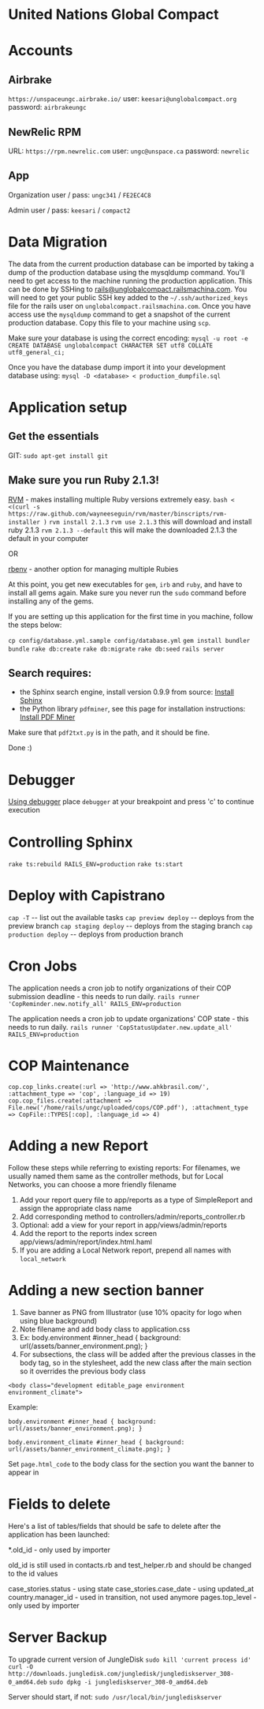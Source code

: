 # United Nations Global Compact

# Accounts

## Airbrake
`https://unspaceungc.airbrake.io/`
user: `keesari@unglobalcompact.org`
password: `airbrakeungc`

## NewRelic RPM
URL: `https://rpm.newrelic.com`
user: `ungc@unspace.ca`
password: `newrelic`

## App
Organization user / pass:
`ungc341` / `FE2EC4C8`

Admin user / pass:
`keesari` / `compact2`

# Data Migration
The data from the current production database can be imported by taking a dump of the production database using
the mysqldump command. You'll need to get access to the machine running the production application. This can be done by
SSHing to rails@unglobalcompact.railsmachina.com. You will need to get your public SSH key added to the `~/.ssh/authorized_keys`
file for the rails user on `unglobalcompact.railsmachina.com`. Once you have access use the `mysqldump` command to get a
snapshot of the current production database.  Copy this file to your machine using `scp`.

Make sure your database is using the correct encoding:
`mysql -u root -e CREATE DATABASE unglobalcompact CHARACTER SET utf8 COLLATE utf8_general_ci;`

Once you have the database dump import it into your development database using:
`mysql -D <database> < production_dumpfile.sql`

# Application setup

## Get the essentials
GIT: `sudo apt-get install git`

## Make sure you run Ruby 2.1.3!
[RVM](http://rvm.beginrescueend.com/) - makes installing multiple Ruby versions extremely easy.
`bash < <(curl -s https://raw.github.com/wayneeseguin/rvm/master/binscripts/rvm-installer )`
`rvm install 2.1.3`
`rvm use 2.1.3` this will download and install ruby 2.1.3
`rvm 2.1.3 --default` this will make the downloaded 2.1.3 the default in your computer

OR

[rbenv](htpt://https://github.com/sstephenson/rbenv) - another option for managing multiple Rubies

At this point, you get new executables for `gem`, `irb` and `ruby`, and have to install all gems again.
Make sure you never run the `sudo` command before installing any of the gems.

If you are setting up this application for the first time in you machine, follow the steps below:

`cp config/database.yml.sample config/database.yml`
`gem install bundler`
`bundle`
`rake db:create`
`rake db:migrate`
`rake db:seed`
`rails server`

## Search requires:
- the Sphinx search engine, install version 0.9.9 from source:
[Install Sphinx](http://freelancing-god.github.com/ts/en/installing_sphinx.html)
- the Python library `pdfminer`, see this page for installation instructions:
[Install PDF Miner](http://www.unixuser.org/~euske/python/pdfminer/index.html)

Make sure that `pdf2txt.py` is in the path, and it should be fine.

Done :)

# Debugger
[Using debugger](http://guides.rubyonrails.org/debugging_rails_applications.html#debugging-with-the-debugger-gem)
place `debugger` at your breakpoint and press 'c' to continue execution

# Controlling Sphinx
`rake ts:rebuild RAILS_ENV=production`
`rake ts:start`

# Deploy with Capistrano

`cap -T` -- list out the available tasks
`cap preview deploy`  -- deploys from the preview branch
`cap staging deploy`  -- deploys from the staging branch
`cap production deploy`  -- deploys from production branch

# Cron Jobs
The application needs a cron job to notify organizations of their COP submission deadline - this needs to run daily.
`rails runner 'CopReminder.new.notify_all' RAILS_ENV=production`

The application needs a cron job to update organizations' COP state - this needs to run daily.
`rails runner 'CopStatusUpdater.new.update_all' RAILS_ENV=production`

# COP Maintenance
`cop.cop_links.create(:url => 'http://www.ahkbrasil.com/', :attachment_type => 'cop', :language_id => 19)`
`cop.cop_files.create(:attachment => File.new('/home/rails/ungc/uploaded/cops/COP.pdf'), :attachment_type => CopFile::TYPES[:cop], :language_id => 4)`

# Adding a new Report
Follow these steps while referring to existing reports:
For filenames, we usually named them same as the controller methods, but for Local Networks, you can choose a more friendly filename

1. Add your report query file to app/reports as a type of SimpleReport and assign the appropriate class name
2. Add corresponding method to controllers/admin/reports_controller.rb
3. Optional: add a view for your report in app/views/admin/reports
4. Add the report to the reports index screen app/views/admin/report/index.html.haml
5. If you are adding a Local Network report, prepend all names with `local_network`

# Adding a new section banner
1. Save banner as PNG from Illustrator (use 10% opacity for logo when using blue background)
2. Note filename and add body class to application.css
3. Ex: body.environment #inner_head { background: url(/assets/banner_environment.png); }
4. For subsections, the class will be added after the previous classes in the body tag, so in the stylesheet, add the new class after the main section so it overrides the previous body class

`<body class="development editable_page environment environment_climate">`


Example:

`body.environment #inner_head { background: url(/assets/banner_environment.png); }`

`body.environment_climate #inner_head { background: url(/assets/banner_environment_climate.png); }`


Set `page.html_code` to the body class for the section you want the banner to appear in

# Fields to delete
Here's a list of tables/fields that should be safe to delete after the application has been launched:

*.old\_id - only used by importer

old\_id is still used in contacts.rb and test_helper.rb and should be changed to the id values

case\_stories.status - using state
case\_stories.case\_date - using updated\_at
country.manager\_id - used in transition, not used anymore
pages.top\_level - only used by importer

# Server Backup
To upgrade current version of JungleDisk
`sudo kill 'current process id'`
`curl -O http://downloads.jungledisk.com/jungledisk/junglediskserver_308-0_amd64.deb`
`sudo dpkg -i junglediskserver_308-0_amd64.deb`

Server should start, if not:
`sudo /usr/local/bin/junglediskserver`